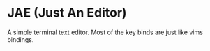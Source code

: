 # JAE (Just An Editor)
A simple terminal text editor. Most of the key binds are just like vims
bindings.
